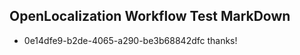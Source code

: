 ## OpenLocalization Workflow Test MarkDown
* 0e14dfe9-b2de-4065-a290-be3b68842dfc 
thanks!<!--HONumber=Mar16_HO3-->
